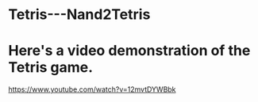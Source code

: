 # Tetris---Nand2Tetris
# Here's a video demonstration of the Tetris game.
https://www.youtube.com/watch?v=12mvtDYWBbk
